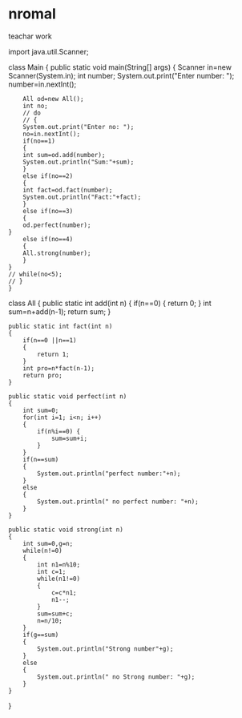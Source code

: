 # nromal
teachar work

import java.util.Scanner;

class Main
{
	public static void main(String[] args)
	{
		Scanner in=new Scanner(System.in);
		int number;
		System.out.print("Enter number: ");
		number=in.nextInt();

		All od=new All();
        int no;
        // do
        // {
        System.out.print("Enter no: ");
        no=in.nextInt();
        if(no==1)
        {
		int sum=od.add(number);
		System.out.println("Sum:"+sum);
        }
        else if(no==2)
        {
		int fact=od.fact(number);
		System.out.println("Fact:"+fact);
        }
        else if(no==3)
        {
		od.perfect(number);
    }
        else if(no==4)
        {
		All.strong(number);
        }
    }
    // while(no<5);
    // }
	}
class All
{
	public static int add(int n)
	{
		if(n==0)
		{
			return 0;
		}
		int sum=n+add(n-1);
		return sum;
	}

	public static int fact(int n)
	{
		if(n==0 ||n==1)
		{
			return 1;
		}
		int pro=n*fact(n-1);
		return pro;
	}

	public static void perfect(int n)
	{
		int sum=0;
		for(int i=1; i<n; i++)
		{
			if(n%i==0) {
				sum=sum+i;
			}
		}
		if(n==sum)
		{
			System.out.println("perfect number:"+n);
		}
		else
		{
			System.out.println(" no perfect number: "+n);
		}
	}

	public static void strong(int n)
	{
		int sum=0,g=n;
		while(n!=0)
		{
			int n1=n%10;
			int c=1;
			while(n1!=0)
			{
				c=c*n1;
				n1--;
			}
			sum=sum+c;
			n=n/10;
		}
		if(g==sum)
		{
			System.out.println("Strong number"+g);
		}
		else
		{
			System.out.println(" no Strong number: "+g);
		}
	}
}

